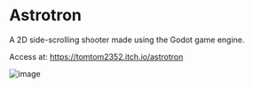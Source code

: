 # Astrotron

A 2D side-scrolling shooter made using the Godot game engine. 

Access at: https://tomtom2352.itch.io/astrotron

![image](https://github.com/thomaszhou01/Astrotron/assets/50957137/ac673376-2dd3-466e-8019-48a4c5142be3)
